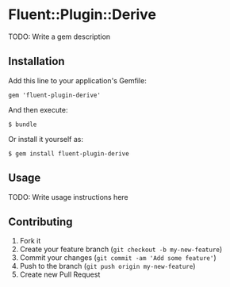 # Fluent::Plugin::Derive

TODO: Write a gem description

## Installation

Add this line to your application's Gemfile:

    gem 'fluent-plugin-derive'

And then execute:

    $ bundle

Or install it yourself as:

    $ gem install fluent-plugin-derive

## Usage

TODO: Write usage instructions here

## Contributing

1. Fork it
2. Create your feature branch (`git checkout -b my-new-feature`)
3. Commit your changes (`git commit -am 'Add some feature'`)
4. Push to the branch (`git push origin my-new-feature`)
5. Create new Pull Request
